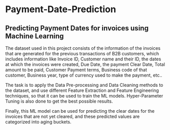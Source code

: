 # Payment-Date-Prediction
## Predicting Payment Dates for invoices using Machine Learning

The dataset used in this project consists of the information of the invoices that are generated for the previous transactions of B2B customers, which includes information 
like Invoice ID, Customer name and their ID, the dates at which the invoices were created, Due Date, the payment Clear Date, Total amount to be paid, Customer Payment terms, 
Business code of that customer, Business year, type of currency used to make the payment, etc..

The task is to apply the Data Pre-processing and Data Cleaning methods to the dataset, and use different Feature Extraction and Feature Engineering techniques, so
that it can be used to train the ML models. Hyper-Parameter Tuning is also done to get the best possible results.

Finally, this ML model can be used for predicting the clear dates for the invoices that are not yet cleared, and these predicted values 
are categorized into aging buckets.
